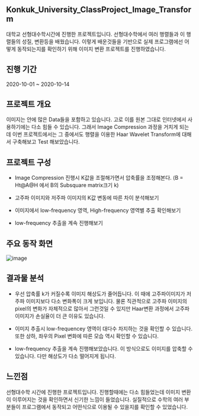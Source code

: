 ## Konkuk_University_ClassProject_Image_Transform

대학교 선형대수학시간에 진행한 프로젝트입니다. 선형대수학에서 여러 행렬들과 이 행렬들의 성질, 변환등을 배웠습니다.
이렇게 배운것들을 기반으로 실제 프로그램에선 어떻게 동작되는지를 확인하기 위해 이미지 변환 프로젝트를 진행하였습니다.


## 진행 기간
2020-10-01 ~ 2020-10-14


## 프로젝트 개요


이미지는 안에 많은 Data들을 포함하고 있습니다. 고로 이를 원본 그대로 인터넷에서 사용하기에는 다소 힘들 수 있습니다. 그래서 Image Compression 과정을 거치게 되는데 이번 프로젝트에서는 그 중에서도 행렬을 이용한 Haar Wavelet Transform에 대해서 구축해보고 Test 해보았습니다.


## 프로젝트 구성

- Image Compression 진행시 K값을 조절해가면서 압축률을 조정해본다. (B = Ht@A@H 에서 B의 Subsquare matrix크기 k)

- 고주파 이미지와 저주파 이미지의 K값 변동에 따른 차이 분석해보기

- 이미지에서 low-frequency 영역, High-frequency 영역별 추출 확인해보기

- low-frequency 추출을 계속 진행해보기


## 주요 동작 화면

![image](https://user-images.githubusercontent.com/44837403/123373030-a514b680-d5bf-11eb-9b65-a89cc52a33b5.png)



## 결과물 분석

- 우선 압축률 k가 커질수록 이미지 해상도가 줄어듭니다. 이 때에 고주파이미지가 저주파 이미지보다 다소 변화폭이 크게 보입니다.
  물론 직관적으로 고주파 이미지의 pixel의 변화가 자체적으로 많아서 그런것일 수 있지만 Haar변환 과정에서 고주파 이미지가 손실율이 더 큰 이유도 있습니다.

- 이미지 추출시 low-frequencey 영역이 대다수 차지하는 것을 확인할 수 있습니다. 또한 상하, 좌우의 Pixel 변화에 따른 모습 역시 확인할 수 있습니다.

- low-frequency 추출을 계속 진행해보았습니다. 이 방식으로도 이미지를 압축할 수 있습니다. 다만 해상도가 다소 떨어지게 됩니다.


## 느낀점

 선형대수학 시간에 진행한 프로젝트입니다. 진행할때에는 다소 힘들었는데 이미지 변환이 이루어지는 것을 확인하면서 신기한 느낌이 들었습니다.
 실질적으로 수학의 여러 부분들이 프로그램에서 동작되고 어떤식으로 이용될 수 있을지를 확인할 수 있었습니다.

